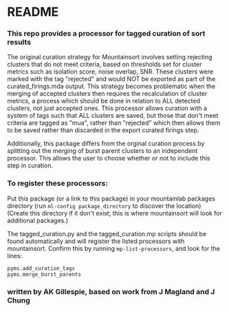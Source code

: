 # README #

### This repo provides a processor for tagged curation of sort results
The original curation strategy for Mountainsort involves setting rejecting clusters that do not meet criteria, based on thresholds set for cluster metrics such as isolation score, noise overlap, SNR. 
These clusters were marked with the tag "rejected" and would NOT be exported as part of the curated_firings.mda output. 
This strategy becomes problematic when the merging of accepted clusters then requires the recalculation of cluster metrics, a process which should be done in relation to ALL detected clusters, not just accepted ones. 
This processor allows curation with a system of tags such that ALL clusters are saved, but those that don't meet criteria are tagged as "mua", rather than "rejected" which then allows them to be saved rather than discarded in the export curated firings step.

Additionally, this package differs from the orginal curation process by splitting out the merging of burst parent clusters to an independent processor.  This allows the user to choose whether or not to include this step in curation.


### To register these processors:

Put this package (or a link to this package) in your mountainlab packages directory (run `ml-config package_directory` to discover the location)
(Create this directory if it don't exist; this is where mountainsort will look for additional packages.)

The tagged_curation.py and the tagged_curation.mp scripts should be found automatically and will register the listed processors with mountainsort. Confirm this by running `mp-list-processors`, and look for the lines:
~~~
pyms.add_curation_tags
pyms.merge_burst_parents
~~~
	
### written by AK Gillespie, based on work from J Magland and J Chung